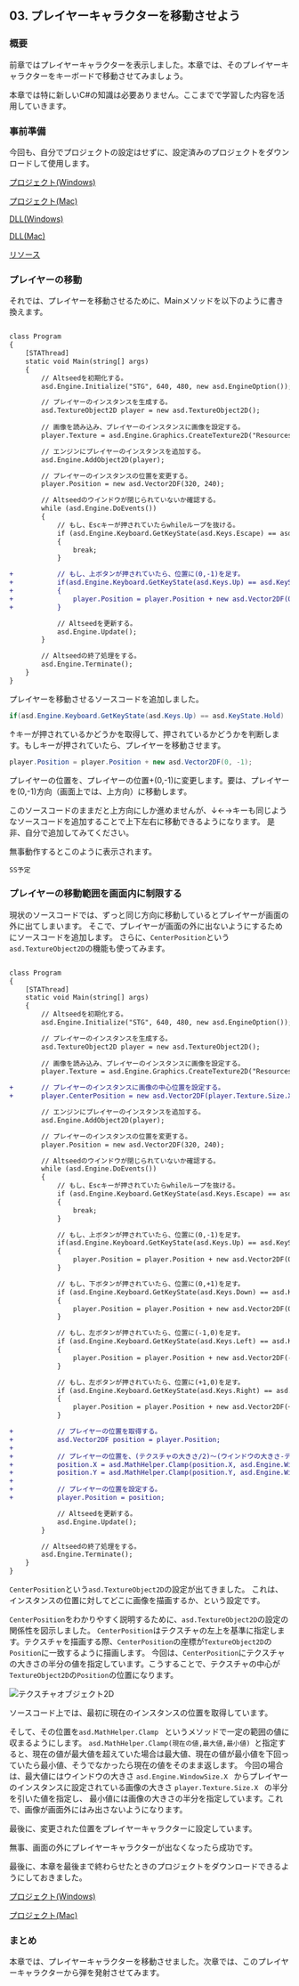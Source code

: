 ## 03. プレイヤーキャラクターを移動させよう

### 概要

前章ではプレイヤーキャラクターを表示しました。本章では、そのプレイヤーキャラクターをキーボードで移動させてみましょう。

本章では特に新しいC#の知識は必要ありません。ここまでで学習した内容を活用していきます。


### 事前準備

今回も、自分でプロジェクトの設定はせずに、設定済みのプロジェクトをダウンロードして使用します。

[プロジェクト(Windows)](Projects/STG02.zip?raw=true)

[プロジェクト(Mac)](Projects/STG02_Mac.zip?raw=true)

[DLL(Windows)](Common/DLL.zip?raw=true)

[DLL(Mac)](Common/Mac/DLL.zip?raw=true)

[リソース](Common/Resources.zip?raw=true)


### プレイヤーの移動

それでは、プレイヤーを移動させるために、Mainメソッドを以下のように書き換えます。

```diff

class Program
{
	[STAThread]
	static void Main(string[] args)
	{
		// Altseedを初期化する。
		asd.Engine.Initialize("STG", 640, 480, new asd.EngineOption());

		// プレイヤーのインスタンスを生成する。
		asd.TextureObject2D player = new asd.TextureObject2D();
		
		// 画像を読み込み、プレイヤーのインスタンスに画像を設定する。
		player.Texture = asd.Engine.Graphics.CreateTexture2D("Resources/Player.png");

		// エンジンにプレイヤーのインスタンスを追加する。
		asd.Engine.AddObject2D(player);

		// プレイヤーのインスタンスの位置を変更する。
		player.Position = new asd.Vector2DF(320, 240);

		// Altseedのウインドウが閉じられていないか確認する。
		while (asd.Engine.DoEvents())
		{
			// もし、Escキーが押されていたらwhileループを抜ける。
			if (asd.Engine.Keyboard.GetKeyState(asd.Keys.Escape) == asd.KeyState.Push)
			{
				break;
			}

+			// もし、上ボタンが押されていたら、位置に(0,-1)を足す。
+			if(asd.Engine.Keyboard.GetKeyState(asd.Keys.Up) == asd.KeyState.Hold)
+			{
+				player.Position = player.Position + new asd.Vector2DF(0, -1);
+			}

			// Altseedを更新する。
			asd.Engine.Update();
		}

		// Altseedの終了処理をする。
		asd.Engine.Terminate();
	}
}

```

プレイヤーを移動させるソースコードを追加しました。

```C#
if(asd.Engine.Keyboard.GetKeyState(asd.Keys.Up) == asd.KeyState.Hold)
```

↑キーが押されているかどうかを取得して、押されているかどうかを判断します。もしキーが押されていたら、プレイヤーを移動させます。

```C#
player.Position = player.Position + new asd.Vector2DF(0, -1);
```

プレイヤーの位置を、プレイヤーの位置+(0,-1)に変更します。要は、プレイヤーを(0,-1)方向（画面上では、上方向）に移動します。

このソースコードのままだと上方向にしか進めませんが、↓←→キーも同じようなソースコードを追加することで上下左右に移動できるようになります。
是非、自分で追加してみてください。

無事動作するとこのように表示されます。

```SS予定 ```

### プレイヤーの移動範囲を画面内に制限する

現状のソースコードでは、ずっと同じ方向に移動しているとプレイヤーが画面の外に出てしまいます。
そこで、プレイヤーが画面の外に出ないようにするためにソースコードを追加します。
さらに、`CenterPosition`という`asd.TextureObject2D`の機能も使ってみます。

```diff

class Program
{
	[STAThread]
	static void Main(string[] args)
	{
		// Altseedを初期化する。
		asd.Engine.Initialize("STG", 640, 480, new asd.EngineOption());

		// プレイヤーのインスタンスを生成する。
		asd.TextureObject2D player = new asd.TextureObject2D();
		
		// 画像を読み込み、プレイヤーのインスタンスに画像を設定する。
		player.Texture = asd.Engine.Graphics.CreateTexture2D("Resources/Player.png");

+		// プレイヤーのインスタンスに画像の中心位置を設定する。
+		player.CenterPosition = new asd.Vector2DF(player.Texture.Size.X / 2.0f, player.Texture.Size.Y / 2.0f);

		// エンジンにプレイヤーのインスタンスを追加する。
		asd.Engine.AddObject2D(player);

		// プレイヤーのインスタンスの位置を変更する。
		player.Position = new asd.Vector2DF(320, 240);

		// Altseedのウインドウが閉じられていないか確認する。
		while (asd.Engine.DoEvents())
		{
			// もし、Escキーが押されていたらwhileループを抜ける。
			if (asd.Engine.Keyboard.GetKeyState(asd.Keys.Escape) == asd.KeyState.Push)
			{
				break;
			}

			// もし、上ボタンが押されていたら、位置に(0,-1)を足す。
			if(asd.Engine.Keyboard.GetKeyState(asd.Keys.Up) == asd.KeyState.Hold)
			{
				player.Position = player.Position + new asd.Vector2DF(0, -1);
			}

			// もし、下ボタンが押されていたら、位置に(0,+1)を足す。
			if (asd.Engine.Keyboard.GetKeyState(asd.Keys.Down) == asd.KeyState.Hold)
			{
				player.Position = player.Position + new asd.Vector2DF(0, +1);
			}

			// もし、左ボタンが押されていたら、位置に(-1,0)を足す。
			if (asd.Engine.Keyboard.GetKeyState(asd.Keys.Left) == asd.KeyState.Hold)
			{
				player.Position = player.Position + new asd.Vector2DF(-1, 0);
			}

			// もし、左ボタンが押されていたら、位置に(+1,0)を足す。
			if (asd.Engine.Keyboard.GetKeyState(asd.Keys.Right) == asd.KeyState.Hold)
			{
				player.Position = player.Position + new asd.Vector2DF(+1, 0);
			}

+			// プレイヤーの位置を取得する。
+			asd.Vector2DF position = player.Position;
+		
+			// プレイヤーの位置を、(テクスチャの大きさ/2)～(ウインドウの大きさ-テクスチャの大きさ/2)の範囲に制限する。
+			position.X = asd.MathHelper.Clamp(position.X, asd.Engine.WindowSize.X - player.Texture.Size.X / 2.0f, player.Texture.Size.X / 2.0f);
+			position.Y = asd.MathHelper.Clamp(position.Y, asd.Engine.WindowSize.Y - player.Texture.Size.Y / 2.0f, player.Texture.Size.Y / 2.0f);
+		
+			// プレイヤーの位置を設定する。
+			player.Position = position;

			// Altseedを更新する。
			asd.Engine.Update();
		}

		// Altseedの終了処理をする。
		asd.Engine.Terminate();
	}
}

```

`CenterPosition`という`asd.TextureObject2D`の設定が出てきました。
これは、インスタンスの位置に対してどこに画像を描画するか、という設定です。

`CenterPosition`をわかりやすく説明するために、`asd.TextureObject2D`の設定の関係性を図示しました。
`CenterPosition`はテクスチャの左上を基準に指定します。テクスチャを描画する際、`CenterPosition`の座標が`TextureObject2D`の`Position`に一致するように描画します。
今回は、`CenterPosition`にテクスチャの大きさの半分の値を指定しています。こうすることで、テクスチャの中心が`TextureObject2D`の`Position`の位置になります。

![テクスチャオブジェクト2D](img/03_TextureObject2D.png)

ソースコード上では、最初に現在のインスタンスの位置を取得しています。

そして、その位置を```asd.MathHelper.Clamp ``` というメソッドで一定の範囲の値に収まるようにします。
```asd.MathHelper.Clamp(現在の値,最大値,最小値) ```と指定すると、現在の値が最大値を超えていた場合は最大値、現在の値が最小値を下回っていたら最小値、そうでなかったら現在の値をそのまま返します。
今回の場合は、最大値にはウインドウの大きさ ```asd.Engine.WindowSize.X ``` からプレイヤーのインスタンスに設定されている画像の大きさ ```player.Texture.Size.X ``` の半分を引いた値を指定し、
最小値には画像の大きさの半分を指定しています。これで、画像が画面外にはみ出さないようになります。

最後に、変更された位置をプレイヤーキャラクターに設定しています。

無事、画面の外にプレイヤーキャラクターが出なくなったら成功です。

最後に、本章を最後まで終わらせたときのプロジェクトをダウンロードできるようにしておきました。

[プロジェクト(Windows)](Projects/STG03.zip?raw=true)

[プロジェクト(Mac)](Projects/Mac/STG03.zip?raw=true)

### まとめ

本章では、プレイヤーキャラクターを移動させました。次章では、このプレイヤーキャラクターから弾を発射させてみます。

